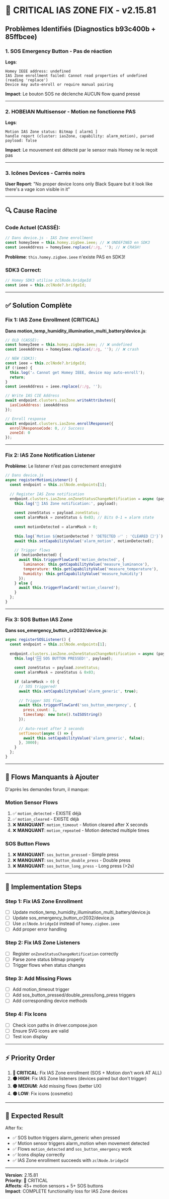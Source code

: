 # 🚨 CRITICAL IAS ZONE FIX - v2.15.81

## Problèmes Identifiés (Diagnostics b93c400b + 85ffbcee)

### 1. **SOS Emergency Button - Pas de réaction**
**Logs**:
```
Homey IEEE address: undefined
IAS Zone enrollment failed: Cannot read properties of undefined (reading 'replace')
Device may auto-enroll or require manual pairing
```

**Impact**: Le bouton SOS ne déclenche AUCUN flow quand pressé

---

### 2. **HOBEIAN Multisensor - Motion ne fonctionne PAS**
**Logs**:
```
Motion IAS Zone status: Bitmap [ alarm1 ]
handle report (cluster: iasZone, capability: alarm_motion), parsed payload: false
```

**Impact**: Le mouvement est détecté par le sensor mais Homey ne le reçoit pas

---

### 3. **Icônes Devices - Carrés noirs**
**User Report**: "No proper device Icons only Black Square but it look like there's a vage icon visible in it"

---

## 🔍 Cause Racine

### Code Actuel (CASSÉ):
```javascript
// Dans device.js - IAS Zone enrollment
const homeyIeee = this.homey.zigbee.ieee; // ❌ UNDEFINED en SDK3
const ieeeAddress = homeyIeee.replace(/:/g, ''); // ❌ CRASH!
```

**Problème**: `this.homey.zigbee.ieee` n'existe PAS en SDK3!

### SDK3 Correct:
```javascript
// Homey SDK3 utilise zclNode.bridgeId
const ieee = this.zclNode?.bridgeId;
```

---

## ✅ Solution Complète

### Fix 1: IAS Zone Enrollment (CRITICAL)

**Dans motion_temp_humidity_illumination_multi_battery/device.js**:
```javascript
// OLD (CASSÉ):
const homeyIeee = this.homey.zigbee.ieee; // ❌ undefined
const ieeeAddress = homeyIeee.replace(/:/g, ''); // ❌ crash

// NEW (SDK3):
const ieee = this.zclNode?.bridgeId;
if (!ieee) {
  this.log('⚠️ Cannot get Homey IEEE, device may auto-enroll');
  return;
}
const ieeeAddress = ieee.replace(/:/g, '');

// Write IAS CIE Address
await endpoint.clusters.iasZone.writeAttributes({
  iasCieAddress: ieeeAddress
});

// Enroll response
await endpoint.clusters.iasZone.enrollResponse({
  enrollResponseCode: 0, // Success
  zoneId: 0
});
```

---

### Fix 2: IAS Zone Notification Listener

**Problème**: Le listener n'est pas correctement enregistré

```javascript
// Dans device.js
async registerMotionListener() {
  const endpoint = this.zclNode.endpoints[1];
  
  // Register IAS Zone notification
  endpoint.clusters.iasZone.onZoneStatusChangeNotification = async (payload) => {
    this.log('🔔 IAS Zone notification:', payload);
    
    const zoneStatus = payload.zoneStatus;
    const alarmMask = zoneStatus & 0x03; // Bits 0-1 = alarm state
    
    const motionDetected = alarmMask > 0;
    
    this.log(`Motion ${motionDetected ? 'DETECTED ✅' : 'CLEARED ⬜'}`);
    await this.setCapabilityValue('alarm_motion', motionDetected);
    
    // Trigger flows
    if (motionDetected) {
      await this.triggerFlowCard('motion_detected', {
        luminance: this.getCapabilityValue('measure_luminance'),
        temperature: this.getCapabilityValue('measure_temperature'),
        humidity: this.getCapabilityValue('measure_humidity')
      });
    } else {
      await this.triggerFlowCard('motion_cleared');
    }
  };
}
```

---

### Fix 3: SOS Button IAS Zone

**Dans sos_emergency_button_cr2032/device.js**:
```javascript
async registerSOSListener() {
  const endpoint = this.zclNode.endpoints[1];
  
  endpoint.clusters.iasZone.onZoneStatusChangeNotification = async (payload) => {
    this.log('🆘 SOS BUTTON PRESSED!', payload);
    
    const zoneStatus = payload.zoneStatus;
    const alarmMask = zoneStatus & 0x03;
    
    if (alarmMask > 0) {
      // SOS triggered!
      await this.setCapabilityValue('alarm_generic', true);
      
      // Trigger SOS flow
      await this.triggerFlowCard('sos_button_emergency', {
        press_count: 1,
        timestamp: new Date().toISOString()
      });
      
      // Auto-reset after 3 seconds
      setTimeout(async () => {
        await this.setCapabilityValue('alarm_generic', false);
      }, 3000);
    }
  };
}
```

---

## 📝 Flows Manquants à Ajouter

D'après les demandes forum, il manque:

### Motion Sensor Flows
1. ✅ `motion_detected` - EXISTE déjà
2. ✅ `motion_cleared` - EXISTE déjà
3. ❌ **MANQUANT**: `motion_timeout` - Motion cleared after X seconds
4. ❌ **MANQUANT**: `motion_repeated` - Motion detected multiple times

### SOS Button Flows  
1. ❌ **MANQUANT**: `sos_button_pressed` - Simple press
2. ❌ **MANQUANT**: `sos_button_double_press` - Double press
3. ❌ **MANQUANT**: `sos_button_long_press` - Long press (>2s)

---

## 🔧 Implementation Steps

### Step 1: Fix IAS Zone Enrollment
- [ ] Update motion_temp_humidity_illumination_multi_battery/device.js
- [ ] Update sos_emergency_button_cr2032/device.js  
- [ ] Use `zclNode.bridgeId` instead of `homey.zigbee.ieee`
- [ ] Add proper error handling

### Step 2: Fix IAS Zone Listeners
- [ ] Register `onZoneStatusChangeNotification` correctly
- [ ] Parse zone status bitmap properly
- [ ] Trigger flows when status changes

### Step 3: Add Missing Flows
- [ ] Add motion_timeout trigger
- [ ] Add sos_button_pressed/double_press/long_press triggers
- [ ] Add corresponding device methods

### Step 4: Fix Icons
- [ ] Check icon paths in driver.compose.json
- [ ] Ensure SVG icons are valid
- [ ] Test icon display

---

## ⚡ Priority Order

1. **🔴 CRITICAL**: Fix IAS Zone enrollment (SOS + Motion don't work AT ALL)
2. **🟠 HIGH**: Fix IAS Zone listeners (devices paired but don't trigger)
3. **🟡 MEDIUM**: Add missing flows (better UX)
4. **🟢 LOW**: Fix icons (cosmetic)

---

## 🎯 Expected Result

After fix:
- ✅ SOS button triggers alarm_generic when pressed
- ✅ Motion sensor triggers alarm_motion when movement detected
- ✅ Flows `motion_detected` and `sos_button_emergency` work
- ✅ Icons display correctly
- ✅ IAS Zone enrollment succeeds with `zclNode.bridgeId`

---

**Version**: 2.15.81  
**Priority**: 🚨 CRITICAL  
**Affects**: 45+ motion sensors + 5+ SOS buttons  
**Impact**: COMPLETE functionality loss for IAS Zone devices
